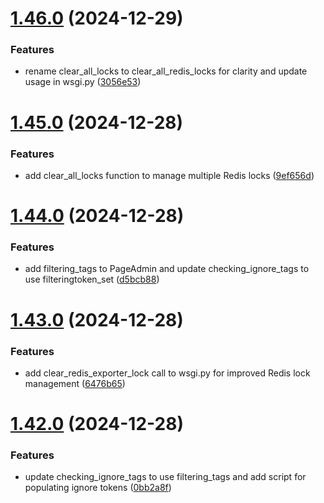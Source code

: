 # [1.46.0](https://github.com/ghorbani-mohammad/Crawler-Framework/compare/v1.45.0...v1.46.0) (2024-12-29)


### Features

* rename clear_all_locks to clear_all_redis_locks for clarity and update usage in wsgi.py ([3056e53](https://github.com/ghorbani-mohammad/Crawler-Framework/commit/3056e532e1bb911f5e49d728eb3579dc4a459a7d))



# [1.45.0](https://github.com/ghorbani-mohammad/Crawler-Framework/compare/v1.44.0...v1.45.0) (2024-12-28)


### Features

* add clear_all_locks function to manage multiple Redis locks ([9ef656d](https://github.com/ghorbani-mohammad/Crawler-Framework/commit/9ef656d8f1549a9f78c1b161d8809d0051f34759))



# [1.44.0](https://github.com/ghorbani-mohammad/Crawler-Framework/compare/v1.43.0...v1.44.0) (2024-12-28)


### Features

* add filtering_tags to PageAdmin and update checking_ignore_tags to use filteringtoken_set ([d5bcb88](https://github.com/ghorbani-mohammad/Crawler-Framework/commit/d5bcb88c0f3874984a2315b7bee2f6728bdc30ac))



# [1.43.0](https://github.com/ghorbani-mohammad/Crawler-Framework/compare/v1.42.0...v1.43.0) (2024-12-28)


### Features

* add clear_redis_exporter_lock call to wsgi.py for improved Redis lock management ([6476b65](https://github.com/ghorbani-mohammad/Crawler-Framework/commit/6476b656f89951c70d1f47065ab267076c88cea6))



# [1.42.0](https://github.com/ghorbani-mohammad/Crawler-Framework/compare/v1.41.0...v1.42.0) (2024-12-28)


### Features

* update checking_ignore_tags to use filtering_tags and add script for populating ignore tokens ([0bb2a8f](https://github.com/ghorbani-mohammad/Crawler-Framework/commit/0bb2a8fc9c0b8d3e91b93730a50d5a2b7b17c394))




